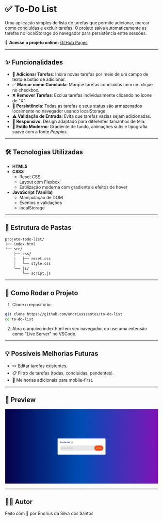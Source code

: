 # ✅ To-Do List

Uma aplicação simples de lista de tarefas que permite adicionar, marcar como concluídas e excluir tarefas. O projeto salva automaticamente as tarefas no localStorage do navegador para persistência entre sessões.

🔗 **Acesse o projeto online:** [GitHub Pages](https://endriusssantos.github.io/to-do-list/)

---

## ✨ Funcionalidades

- 📝 **Adicionar Tarefas**: Insira novas tarefas por meio de um campo de texto e botão de adicionar.
- ✅ **Marcar como Concluída**: Marque tarefas concluídas com um clique no checkbox.
- ❌ **Remover Tarefas**: Exclua tarefas individualmente clicando no ícone de "X".
- 💾 **Persistência**: Todas as tarefas e seus status são armazenados localmente no navegador usando localStorage.
- ⚠️ **Validação de Entrada**: Evita que tarefas vazias sejam adicionadas.
- 📱 **Responsivo**: Design adaptado para diferentes tamanhos de tela.
- 🎨 **Estilo Moderno**: Gradiente de fundo, animações sutis e tipografia suave com a fonte *Poppins*.

---

## 🛠️ Tecnologias Utilizadas

- **HTML5**
- **CSS3**
  - Reset CSS
  - Layout com Flexbox
  - Estilização moderna com gradiente e efeitos de hover
- **JavaScript (Vanilla)**
  - Manipulação de DOM
  - Eventos e validações
  - localStorage

---

## 📂 Estrutura de Pastas

```
projeto-todo-list/
├── index.html
└── src/
    ├── css/
    │   ├── reset.css
    │   └── style.css
    └── js/
        └── script.js
```

---

## 🚀 Como Rodar o Projeto

1. Clone o repositório:

```bash
git clone https://github.com/endriusssantos/to-do-list
cd to-do-list
```

2. Abra o arquivo index.html em seu navegador, ou use uma extensão como "Live Server" no VSCode.

---

## 💡 Possíveis Melhorias Futuras

- ✏️ Editar tarefas existentes.
- 📋 Filtro de tarefas (todas, concluídas, pendentes).
- 📱 Melhorias adicionais para mobile-first.

---

## 📸 Preview

![Preview To-Do List](./src/images/preview.png)

---

## 🧑‍💻 Autor

Feito com 💙 por Endrius da Silva dos Santos
